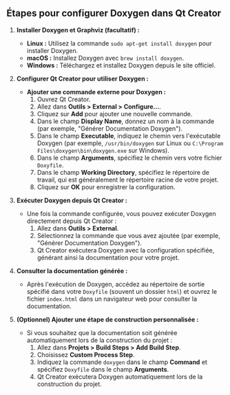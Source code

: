 ## **Étapes pour configurer Doxygen dans Qt Creator**

1. **Installer Doxygen et Graphviz (facultatif) :**
   - **Linux :** Utilisez la commande `sudo apt-get install doxygen` pour installer Doxygen.
   - **macOS :** Installez Doxygen avec `brew install doxygen`.
   - **Windows :** Téléchargez et installez Doxygen depuis le site officiel.

2. **Configurer Qt Creator pour utiliser Doxygen :**
   - **Ajouter une commande externe pour Doxygen :**
     1. Ouvrez Qt Creator.
     2. Allez dans **Outils > External > Configure...**.
     3. Cliquez sur **Add** pour ajouter une nouvelle commande.
     4. Dans le champ **Display Name**, donnez un nom à la commande (par exemple, "Générer Documentation Doxygen").
     5. Dans le champ **Executable**, indiquez le chemin vers l'exécutable Doxygen (par exemple, `/usr/bin/doxygen` sur Linux ou `C:\Program Files\doxygen\bin\doxygen.exe` sur Windows).
     6. Dans le champ **Arguments**, spécifiez le chemin vers votre fichier `Doxyfile`.
     7. Dans le champ **Working Directory**, spécifiez le répertoire de travail, qui est généralement le répertoire racine de votre projet.
     8. Cliquez sur **OK** pour enregistrer la configuration.

3. **Exécuter Doxygen depuis Qt Creator :**
   - Une fois la commande configurée, vous pouvez exécuter Doxygen directement depuis Qt Creator :
     1. Allez dans **Outils > External**.
     2. Sélectionnez la commande que vous avez ajoutée (par exemple, "Générer Documentation Doxygen").
     3. Qt Creator exécutera Doxygen avec la configuration spécifiée, générant ainsi la documentation pour votre projet.

4. **Consulter la documentation générée :**
   - Après l'exécution de Doxygen, accédez au répertoire de sortie spécifié dans votre `Doxyfile` (souvent un dossier `html`) et ouvrez le fichier `index.html` dans un navigateur web pour consulter la documentation.

5. **(Optionnel) Ajouter une étape de construction personnalisée :**
   - Si vous souhaitez que la documentation soit générée automatiquement lors de la construction du projet :
     1. Allez dans **Projets > Build Steps > Add Build Step**.
     2. Choisissez **Custom Process Step**.
     3. Indiquez la commande `doxygen` dans le champ **Command** et spécifiez `Doxyfile` dans le champ **Arguments**.
     4. Qt Creator exécutera Doxygen automatiquement lors de la construction du projet.

